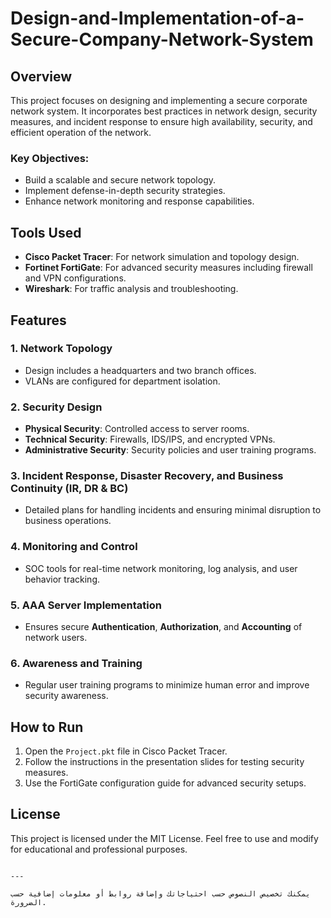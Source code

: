 # Design-and-Implementation-of-a-Secure-Company-Network-System

## Overview

This project focuses on designing and implementing a secure corporate network system. It incorporates best practices in network design, security measures, and incident response to ensure high availability, security, and efficient operation of the network.

### Key Objectives:
- Build a scalable and secure network topology.
- Implement defense-in-depth security strategies.
- Enhance network monitoring and response capabilities.

## Tools Used
- **Cisco Packet Tracer**: For network simulation and topology design.
- **Fortinet FortiGate**: For advanced security measures including firewall and VPN configurations.
- **Wireshark**: For traffic analysis and troubleshooting.

## Features

### 1. Network Topology
- Design includes a headquarters and two branch offices.
- VLANs are configured for department isolation.

### 2. Security Design
- **Physical Security**: Controlled access to server rooms.
- **Technical Security**: Firewalls, IDS/IPS, and encrypted VPNs.
- **Administrative Security**: Security policies and user training programs.

### 3. Incident Response, Disaster Recovery, and Business Continuity (IR, DR & BC)
- Detailed plans for handling incidents and ensuring minimal disruption to business operations.

### 4. Monitoring and Control
- SOC tools for real-time network monitoring, log analysis, and user behavior tracking.

### 5. AAA Server Implementation
- Ensures secure **Authentication**, **Authorization**, and **Accounting** of network users.

### 6. Awareness and Training
- Regular user training programs to minimize human error and improve security awareness.


## How to Run
1. Open the `Project.pkt` file in Cisco Packet Tracer.
2. Follow the instructions in the presentation slides for testing security measures.
3. Use the FortiGate configuration guide for advanced security setups.

## License
This project is licensed under the MIT License. Feel free to use and modify for educational and professional purposes.

```

---

يمكنك تخصيص النصوص حسب احتياجاتك وإضافة روابط أو معلومات إضافية حسب الضرورة.
